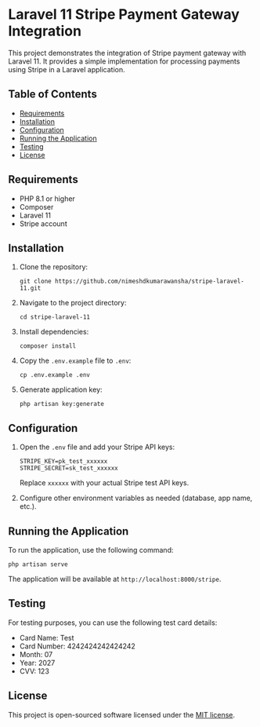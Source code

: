 # Laravel 11 Stripe Payment Gateway Integration

This project demonstrates the integration of Stripe payment gateway with Laravel 11. It provides a simple implementation for processing payments using Stripe in a Laravel application.

## Table of Contents
- [Requirements](#requirements)
- [Installation](#installation)
- [Configuration](#configuration)
- [Running the Application](#running-the-application)
- [Testing](#testing)
- [License](#license)

## Requirements

- PHP 8.1 or higher
- Composer
- Laravel 11
- Stripe account

## Installation

1. Clone the repository:
   ```
   git clone https://github.com/nimeshdkumarawansha/stripe-laravel-11.git
   ```

2. Navigate to the project directory:
   ```
   cd stripe-laravel-11
   ```

3. Install dependencies:
   ```
   composer install
   ```

4. Copy the `.env.example` file to `.env`:
   ```
   cp .env.example .env
   ```

5. Generate application key:
   ```
   php artisan key:generate
   ```

## Configuration

1. Open the `.env` file and add your Stripe API keys:

   ```
   STRIPE_KEY=pk_test_xxxxxx
   STRIPE_SECRET=sk_test_xxxxxx
   ```

   Replace `xxxxxx` with your actual Stripe test API keys.

2. Configure other environment variables as needed (database, app name, etc.).

## Running the Application

To run the application, use the following command:

```
php artisan serve
```

The application will be available at `http://localhost:8000/stripe`.

## Testing

For testing purposes, you can use the following test card details:

- Card Name: Test
- Card Number: 4242424242424242
- Month: 07
- Year: 2027
- CVV: 123

## License

This project is open-sourced software licensed under the [MIT license](https://opensource.org/licenses/MIT).